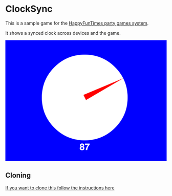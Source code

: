 ClockSync
=========

This is a sample game for the [HappyFunTimes party games system](http://greggman.github.io/HappyFunTimes).

It shows a synced clock across devices and the game.

<img src="screenshot.png" />

Cloning
-------

[If you want to clone this follow the instructions here](https://github.com/greggman/HappyFunTimes/blob/master/docs/makinggames.md)

